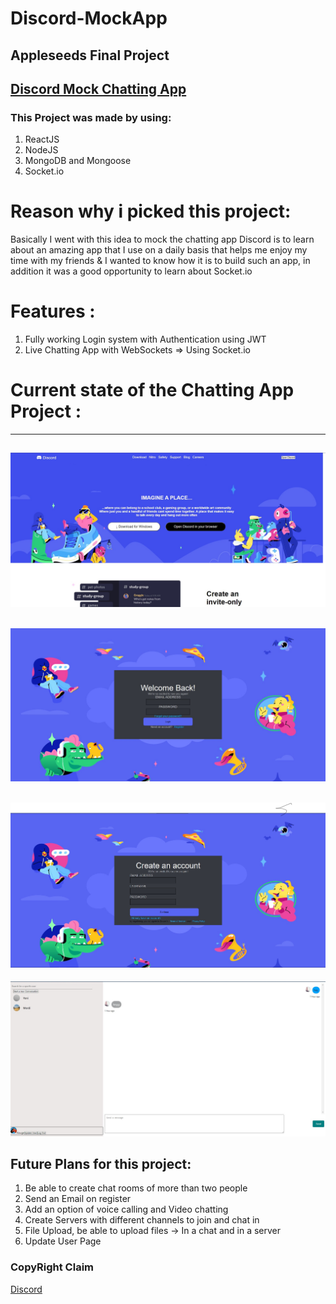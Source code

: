 # Discord-MockApp
Appleseeds Final Project
---------------------
[Discord Mock Chatting App](https://discord-mock.herokuapp.com/)
------------------

### This Project was made by using:
1. ReactJS
2. NodeJS
3. MongoDB and Mongoose
4. Socket.io



# Reason why i picked this project:
Basically I went with this idea to mock the chatting app Discord is to learn about an amazing app that I use on a daily basis that helps me enjoy my time with my friends & I wanted to know how it is to build such an app, in addition it was a good opportunity to learn about Socket.io



# Features :

1. Fully working Login system with Authentication using JWT
2. Live Chatting App with WebSockets => Using Socket.io

 

# Current state of the Chatting App Project :
---------------------------------
![HomePage](client/public/HomePage.jpg)
-------------------------------------
![Login](client/public/LoginPage.jpg)
------------------------------------
![Register](client/public/Register.jpg)
-------------------------------------
![Chat](client/public/Chat.jpg)

## Future Plans for this project:
1. Be able to create chat rooms  of more than two people
2. Send an Email on register
3. Add an option of voice calling and Video chatting
4. Create Servers with different channels to join and chat in
5. File Upload, be able to upload files -> In a chat and in a server
6. Update User Page

### CopyRight Claim

[Discord](https://discord.com/)

